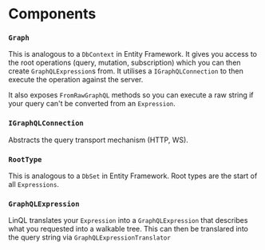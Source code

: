# Components

### `Graph`
This is analogous to a `DbContext` in Entity Framework.  It gives you access to the root operations (query, mutation, subscription) which you can then create `GraphQLExpression`s from.  It utilises a `IGraphQLConnection` to then execute the operation against the server.

It also exposes `FromRawGraphQL` methods so you can execute a raw string if your query can't be converted from an `Expression`.

### `IGraphQLConnection`
Abstracts the query transport mechanism (HTTP, WS).

### `RootType`
This is analogous to a `DbSet` in Entity Framework. Root types are the start of all `Expressions`.

### `GraphQLExpression`
LinQL translates your `Expression` into a `GraphQLExpression` that describes what you requested into a walkable tree.  This can then be translared into the query string via `GraphQLExpressionTranslator`